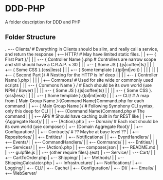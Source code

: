 # DDD-PHP
A folder description for DDD and PHP

## Folder Structure

.
+-- Clients/                                        # Everything in Clients should be slim, and really call a service, and return the response
|   +-- HTTP/                                       # May have limited static files.
|   |   +-- { First Part }/
|   |   |   +-- { Controller Name }.php             # Controllers are narrow scope and still should have a C.R.A.P. < 30
|   |   |   +-- { Some JS }.{js|coffee|ts}
|   |   |   +-- { Some CSS }.{css|less}
|   |   |   +-- { Some template }.{tpl|mt|volt}
|   |   |   |
|   |   |   +-- { Second Part }/                    # Nesting for the HTTP is Inf deep
|   |   |   |   +-- { Controller Name }.php
|   |   |
|   |   +-- Commons/                                # Used for site wide or commonly used scripts
|   |   |   +-- { Commons Name } /                  # Each should be its own world (use NPM / Bower)
|   |   |   |   +-- { Some JS }.{js|coffee|ts}
|   |   |   |   +-- { Some CSS }.{css|less}
|   |   |   |   +-- { Some template }.{tpl|mt|volt}
|   |
|   +-- CLI/                                        # A map from { Main Group Name }:{Command Name}Command.php for each command
|   |   +-- { Main Group Name }/                    # Following Symphony CLI syntax, only this deep for CLI
|   |   |   +-- {Command Name}Command.php           # The command
|   |
|   +-- API/                                        # Should have caching built in for REST like
|   |   +-- {Aggregate Root}/
|   |   |   +-- {Action}.php
|
+-- Domain/                                         # Each root should be its own world (use composer)
|   +-- {Domain Aggregate Root}/
|   |   +-- Configuration/
|   |   +-- Contracts/                              # ?? Maybe at base level ??
|   |   +-- Repositories/
|   |   +-- Entities/
|   |   +-- Notifications/
|   |   +-- EventHandlers/
|   |   +-- Events/
|   |   +-- CommandHandlers/
|   |   +-- Commands/
|   |   +-- Entities/
|   |   +-- Services/
|   |   +-- {Action}.php
|   |   +-- composer.json
|   |   +-- README.md
|   |   +-- gulpfile.js
|   |   +-- {other require files}.{ext}
|
+-- Service/
|   +-- Cart/
|   |   +-- CartToOrder.php
|   +-- Shipping/
|   |   +-- Methods/
|   |   +-- ShippingCalculator.php
|
+-- Infrastructure/
|   +-- Notifications/
|   +-- Logging/
|   +-- CLI/
|   +-- Cache/
|   +-- Configuration/
|   +-- DI/
|   +-- Emails/
|   +-- WebServer/
